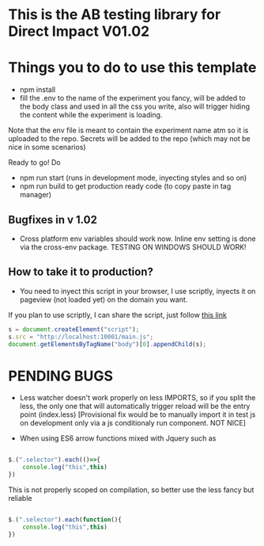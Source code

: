 # This is the AB testing library for Direct Impact V01.02

# Things you to do to use this template
- npm install
- fill the .env to the name of the experiment you fancy, will be added to the body class and used in all the css you write, also will trigger hiding the content while the experiment is loading.

Note that the env file is meant to contain the experiment name atm so it is uploaded to the repo. Secrets will be added to the repo (which may not be nice in some scenarios)

Ready to go! Do

- npm run start (runs in development mode, inyecting styles and so on)
- npm run build to get production ready code (to copy paste in tag manager)

## Bugfixes in v 1.02

- Cross platform env variables should work now. Inline env setting is done via the cross-env package. TESTING ON  WINDOWS SHOULD WORK!
## How to take it to production?

- You need to inyect this script in your browser, I use scriptly, inyects it on pageview (not loaded yet) on the domain you want.

If you plan to use scriptly, I can share the script, just follow [this link](https://scripty.abhisheksatre.com/#/share/script_1604061759579)

```javascript
s = document.createElement("script");
s.src = "http://localhost:10001/main.js";
document.getElementsByTagName("body")[0].appendChild(s);
```



# PENDING BUGS

- Less watcher doesn't work properly on less IMPORTS, so if you split the less, the only one that will automatically trigger reload will be the entry point (index.less)
  [Provisional fix would be to manually import it in test js on development only via a js conditionaly run component. NOT NICE]

- When using ES6 arrow functions mixed with Jquery such as 
``` javascript 

$.(".selector").each(()=>{
    console.log("this",this)
}) 
```

This is not properly scoped on compilation, so better use the less fancy but reliable 


``` javascript 

$.(".selector").each(function(){
    console.log("this",this)
}) 

```